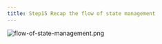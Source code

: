 ```yaml
---
title: Step15 Recap the flow of state management
---
```


![flow-of-state-management.png](https://storage.googleapis.com/coderhackers-assets/flutter_firebase_firestore_crud2a/flow-of-state-management.png)
